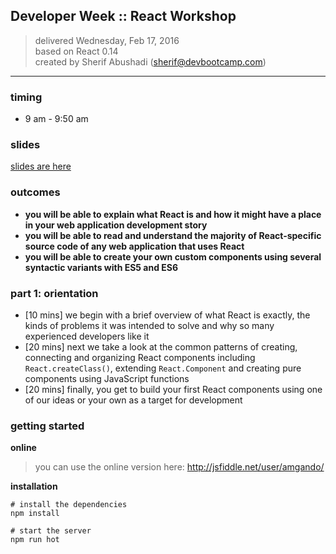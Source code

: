 ## Developer Week :: React Workshop

> delivered Wednesday, Feb 17, 2016  
> based on React 0.14  
> created by Sherif Abushadi (sherif@devbootcamp.com)  

---

### timing
- 9 am - 9:50 am


### slides

[slides are here](https://docs.google.com/presentation/d/1ttAyxWIooMqY4tTHqlqTMk9dnhP4fWD-j7dmJwVQDvI/edit?usp=sharing)


### outcomes
- **you will be able to explain what React is and how it might have a place in your web application development story**
- **you will be able to read and understand the majority of React-specific source code of any web application that uses React**
- **you will be able to create your own custom components using several syntactic variants with ES5 and ES6**


### part 1: orientation

- [10 mins] we begin with a brief overview of what React is exactly, the kinds of problems it was intended to solve and why so many experienced developers like it
- [20 mins] next we take a look at the common patterns of creating, connecting and organizing React components including `React.createClass()`, extending `React.Component` and creating pure components using JavaScript functions
- [20 mins] finally, you get to build your first React components using one of our ideas or your own as a target for development


### getting started

**online**

> you can use the online version here: http://jsfiddle.net/user/amgando/

**installation**

```
# install the dependencies
npm install

# start the server
npm run hot
```


